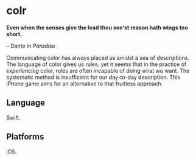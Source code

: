 # colr

**Even when the senses give the lead thou see'st reason hath wings too short.**

– Dante in *Paradiso*


Communicating color has always placed us amidst a sea of descriptions. The language of color gives us rules, yet it seems that in the practice of *experiencing* color, rules are often incapable of doing what we want. The systematic method is insufficient for our day-to-day description. This iPhone game aims for an alternative to that fruitless approach. 



## Language

Swift.

## Platforms

iOS.


